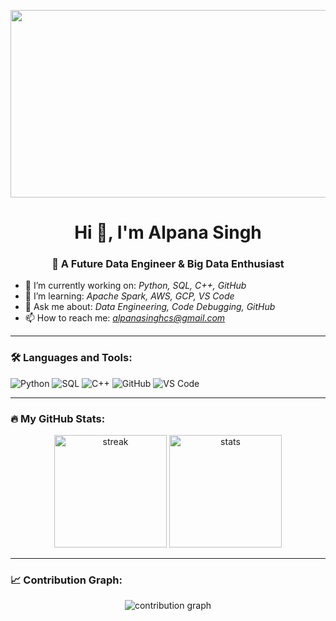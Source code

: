 <p align="center">
  <img src="https://media.giphy.com/media/qgQUggAC3Pfv687qPC/giphy.gif" width="600" height="300" />
</p>

<h1 align="center">Hi 👋, I'm Alpana Singh</h1>
<h3 align="center">🚀 A Future Data Engineer & Big Data Enthusiast</h3>

- 🔭 I’m currently working on: *Python, SQL, C++, GitHub*
- 🌱 I’m learning: *Apache Spark, AWS, GCP, VS Code*
- 💬 Ask me about: *Data Engineering, Code Debugging, GitHub*
- 📫 How to reach me: *alpanasinghcs@gmail.com*

---

### 🛠 Languages and Tools:
![Python](https://img.shields.io/badge/-Python-black?style=flat&logo=python)
![SQL](https://img.shields.io/badge/-SQL-black?style=flat&logo=mysql)
![C++](https://img.shields.io/badge/-C++-black?style=flat&logo=cplusplus)
![GitHub](https://img.shields.io/badge/-GitHub-black?style=flat&logo=github)
![VS Code](https://img.shields.io/badge/-VSCode-black?style=flat&logo=visualstudiocode)

---
### 🔥 My GitHub Stats:

<p align="center">
  <img height="180em" src="https://github-readme-streak-stats.herokuapp.com/?user=code-majestic&theme=radical" alt="streak"/>
  <img height="180em" src="https://github-readme-stats.vercel.app/api?username=code-majestic&show_icons=true&theme=radical&count_private=true" alt="stats"/>
</p>

---
### 📈 Contribution Graph:
<p align="center">
  <img src="https://activity-graph.herokuapp.com/graph?username=code-majestic&theme=redical" alt="contribution graph"/>
</p>

